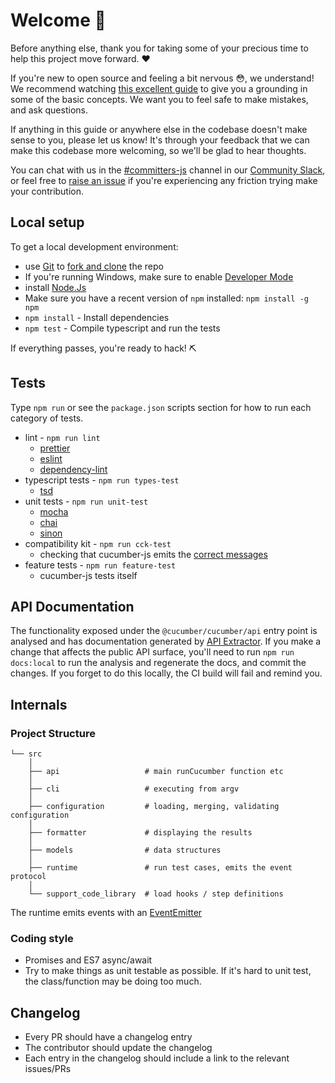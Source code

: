 # Welcome 💖

Before anything else, thank you for taking some of your precious time to help this project move forward. ❤️

If you're new to open source and feeling a bit nervous 😳, we understand! We recommend watching [this excellent guide](https://egghead.io/talks/git-how-to-make-your-first-open-source-contribution)
to give you a grounding in some of the basic concepts. We want you to feel safe to make mistakes, and ask questions.

If anything in this guide or anywhere else in the codebase doesn't make sense to you, please let us know! It's through your feedback that we can make this codebase more welcoming, so we'll be glad to hear thoughts.

You can chat with us in the [#committers-js](https://cucumberbdd.slack.com/archives/C612KCP1P) channel in our [Community Slack], or feel free to [raise an issue] if you're experiencing any friction trying make your contribution.

## Local setup

To get a local development environment:

* use [Git] to [fork and clone] the repo
* If you're running Windows, make sure to enable [Developer Mode]
* install [Node.Js](https://nodejs.org/en/)
* Make sure you have a recent version of `npm` installed: `npm install -g npm`
* `npm install` - Install dependencies
* `npm test` - Compile typescript and run the tests

If everything passes, you're ready to hack! ⛏

## Tests

Type `npm run` or see the `package.json` scripts section for how to run each category of tests.

* lint - `npm run lint`
  * [prettier](https://github.com/prettier/prettier)
  * [eslint](https://eslint.org/)
  * [dependency-lint](https://github.com/charlierudolph/dependency-lint)
* typescript tests - `npm run types-test`
  * [tsd](https://github.com/SamVerschueren/tsd)
* unit tests - `npm run unit-test`
  * [mocha](https://mochajs.org/)
  * [chai](https://www.chaijs.com/)
  * [sinon](https://sinonjs.org/)
* compatibility kit - `npm run cck-test`
  * checking that cucumber-js emits the [correct messages](https://github.com/cucumber/compatibility-kit)
* feature tests - `npm run feature-test`
  * cucumber-js tests itself

## API Documentation

The functionality exposed under the `@cucumber/cucumber/api` entry point is analysed and has documentation generated by [API Extractor](https://api-extractor.com/). If you make a change that affects the public API surface, you'll need to run `npm run docs:local` to run the analysis and regenerate the docs, and commit the changes. If you forget to do this locally, the CI build will fail and remind you. 

## Internals

### Project Structure

```
└── src
    │
    ├── api                   # main runCucumber function etc
    │
    ├── cli                   # executing from argv
    │
    ├── configuration         # loading, merging, validating configuration
    │
    ├── formatter             # displaying the results
    │
    ├── models                # data structures
    │
    ├── runtime               # run test cases, emits the event protocol
    │
    └── support_code_library  # load hooks / step definitions
```

The runtime emits events with an [EventEmitter](https://nodejs.org/api/events.html#events_class_eventemitter)

### Coding style

* Promises and ES7 async/await
* Try to make things as unit testable as possible. If it's hard to unit test, the class/function may be doing too much.

## Changelog

* Every PR should have a changelog entry
* The contributor should update the changelog
* Each entry in the changelog should include a link to the relevant issues/PRs

[Community Slack]: https://cucumber.io/community#slack
[raise an issue]: https://github.com/cucumber/cucumber-js/issues/new/choose
[Developer Mode]: https://docs.microsoft.com/en-us/windows/apps/get-started/developer-mode-features-and-debugging
[fork and clone]: https://docs.github.com/en/get-started/quickstart/fork-a-repo
[Git]: https://docs.github.com/en/get-started/quickstart/set-up-git
